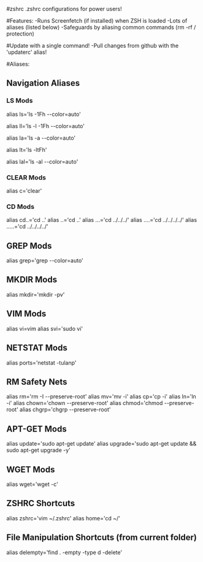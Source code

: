 #zshrc
.zshrc configurations for power users!

#Features:
-Runs Screenfetch (if installed) when ZSH is loaded
-Lots of aliases (listed below)
-Safeguards by aliasing common commands (rm -rf / protection)

#Update with a single command!
-Pull changes from github with the 'updaterc' alias!

#Aliases:
## Navigation Aliases
### LS Mods
alias ls='ls -1Fh --color=auto'

alias ll='ls -l -1Fh --color=auto'

alias la='ls -a --color=auto'

alias lt='ls -ltFh'

alias lal='ls -al --color=auto'
### CLEAR Mods
alias c='clear'
### CD Mods
alias cd..='cd ..'
alias ..='cd ..'
alias ...='cd ../../../'
alias ....='cd ../../../../'
alias .....='cd ../../../../'
## GREP Mods
alias grep='grep --color=auto'
## MKDIR Mods
alias mkdir='mkdir -pv'
## VIM Mods
alias vi=vim
alias svi='sudo vi'
## NETSTAT Mods
alias ports='netstat -tulanp'
## RM Safety Nets
alias rm='rm -I --preserve-root'
alias mv='mv -i'
alias cp='cp -i'
alias ln='ln -i'
alias chown='chown --preserve-root'
alias chmod='chmod --preserve-root'
alias chgrp='chgrp --preserve-root'
## APT-GET Mods
alias update='sudo apt-get update'
alias upgrade='sudo apt-get update && sudo apt-get upgrade -y'
## WGET Mods
alias wget='wget -c'
## ZSHRC Shortcuts
alias zshrc='vim ~/.zshrc'
alias home='cd ~/'
## File Manipulation Shortcuts (from current folder)
alias delempty='find . -empty -type d -delete'

